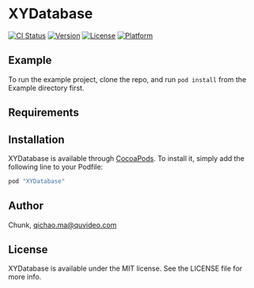 # XYDatabase

[![CI Status](http://img.shields.io/travis/Chunk/XYDatabase.svg?style=flat)](https://travis-ci.org/Chunk/XYDatabase)
[![Version](https://img.shields.io/cocoapods/v/XYDatabase.svg?style=flat)](http://cocoapods.org/pods/XYDatabase)
[![License](https://img.shields.io/cocoapods/l/XYDatabase.svg?style=flat)](http://cocoapods.org/pods/XYDatabase)
[![Platform](https://img.shields.io/cocoapods/p/XYDatabase.svg?style=flat)](http://cocoapods.org/pods/XYDatabase)

## Example

To run the example project, clone the repo, and run `pod install` from the Example directory first.

## Requirements

## Installation

XYDatabase is available through [CocoaPods](http://cocoapods.org). To install
it, simply add the following line to your Podfile:

```ruby
pod "XYDatabase"
```

## Author

Chunk, qichao.ma@quvideo.com

## License

XYDatabase is available under the MIT license. See the LICENSE file for more info.
